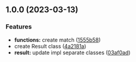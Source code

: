 ## 1.0.0 (2023-03-13)

### Features

- **functions:** create match ([1555b58](https://github.com/drewxs/rs-ts/commit/1555b589954996767fef4313fa238da85b8849f0))
- create Result class ([4a2181a](https://github.com/drewxs/rs-ts/commit/4a2181a8bedbc5d15f433962686c19992489e69d))
- **result:** update impl separate classes ([03af0ad](https://github.com/drewxs/rs-ts/commit/03af0adaef12cbffa587a980b223932979f019d2))
